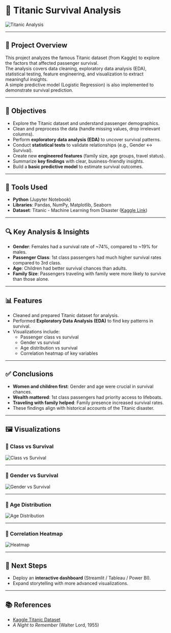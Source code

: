 # 🚢 Titanic Survival Analysis

![Titanic Analysis](https://github.com/Salmaraafat/Titanic-Survival-Analysis/raw/main/Visualization/Titanic%20Analysis.png)

---

## 📌 Project Overview

This project analyzes the famous Titanic dataset (from Kaggle) to explore the factors that affected passenger survival.  
The analysis covers data cleaning, exploratory data analysis (EDA), statistical testing, feature engineering, and visualization to extract meaningful insights.  
A simple predictive model (Logistic Regression) is also implemented to demonstrate survival prediction.

---

## 🎯 Objectives

- Explore the Titanic dataset and understand passenger demographics.  
- Clean and preprocess the data (handle missing values, drop irrelevant columns).  
- Perform **exploratory data analysis (EDA)** to uncover survival patterns.  
- Conduct **statistical tests** to validate relationships (e.g., Gender ↔ Survival).  
- Create new **engineered features** (family size, age groups, travel status).  
- Summarize **key findings** with clear, business-friendly insights.  
- Build a **basic predictive model** to estimate survival outcomes.  

---

## 🧰 Tools Used

- **Python** (Jupyter Notebook)  
- **Libraries**: Pandas, NumPy, Matplotlib, Seaborn  
- **Dataset**: Titanic - Machine Learning from Disaster ([Kaggle Link](https://www.kaggle.com/competitions/titanic))  

---

## 🔍 Key Analysis & Insights

- **Gender**: Females had a survival rate of ~74%, compared to ~19% for males.  
- **Passenger Class**: 1st class passengers had much higher survival rates compared to 3rd class.  
- **Age**: Children had better survival chances than adults.  
- **Family Size**: Passengers traveling with family were more likely to survive than those alone.  

---

## 📊 Features

- Cleaned and prepared Titanic dataset for analysis.  
- Performed **Exploratory Data Analysis (EDA)** to find key patterns in survival.  
- Visualizations include:  
  - Passenger class vs survival  
  - Gender vs survival  
  - Age distribution vs survival  
  - Correlation heatmap of key variables  

---

## ✅ Conclusions

- **Women and children first**: Gender and age were crucial in survival chances.  
- **Wealth mattered**: 1st class passengers had priority access to lifeboats.  
- **Traveling with family helped**: Family presence increased survival rates.  
- These findings align with historical accounts of the Titanic disaster.  

---

## 🖼️ Visualizations

### 🔹 Class vs Survival  
![Class vs Survival](https://raw.githubusercontent.com/Salmaraafat/Titanic-Survival-Analysis/main/Visualization/countplot.png)

---

### 🔹 Gender vs Survival  
![Gender vs Survival](https://raw.githubusercontent.com/Salmaraafat/Titanic-Survival-Analysis/main/Visualization/barplot.png)

---

### 🔹 Age Distribution  
![Age Distribution](https://raw.githubusercontent.com/Salmaraafat/Titanic-Survival-Analysis/main/Visualization/histplot.png)

---

### 🔹 Correlation Heatmap  
![Heatmap](https://raw.githubusercontent.com/Salmaraafat/Titanic-Survival-Analysis/main/Visualization/heatmap.png)

---

## 🚀 Next Steps

- Deploy an **interactive dashboard** (Streamlit / Tableau / Power BI).  
- Expand storytelling with more advanced visualizations.  

---

## 📚 References

- [Kaggle Titanic Dataset](https://www.kaggle.com/competitions/titanic)  
- *A Night to Remember* (Walter Lord, 1955)  
